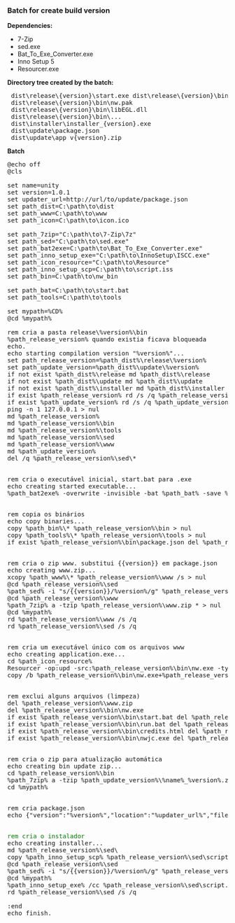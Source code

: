 ### Batch for create build version

**Dependencies:**
* 7-Zip
* sed.exe
* Bat_To_Exe_Converter.exe
* Inno Setup 5
* Resourcer.exe

**Directory tree created by the batch:**
<pre>
 dist\release\{version}\start.exe dist\release\{version}\bin\application.exe
 dist\release\{version}\bin\nw.pak
 dist\release\{version}\bin\libEGL.dll
 dist\release\{version}\bin\...
 dist\installer\installer_{version}.exe
 dist\update\package.json
 dist\update\app_v{version}.zip
</pre>

**Batch**

<pre>
@echo off
@cls

set name=unity
set version=1.0.1
set updater_url=http://url/to/update/package.json
set path_dist=C:\path\to\dist
set path_www=C:\path\to\www
set path_icon=C:\path\to\icon.ico

set path_7zip="C:\path\to\7-Zip\7z"
set path_sed="C:\path\to\sed.exe"
set path_bat2exe=C:\path\to\Bat_To_Exe_Converter.exe"
set path_inno_setup_exe="C:\path\to\InnoSetup\ISCC.exe"
set path_icon_resource="C:\path\to\Resource"
set path_inno_setup_scp=C:\path\to\script.iss
set path_bin=C:\path\to\nw_bin

set path_bat=C:\path\to\start.bat
set path_tools=C:\path\to\tools

set mypath=%CD%
@cd %mypath%

rem cria a pasta release\%version%\bin
%path_release_version% quando existia ficava bloqueada
echo.
echo starting compilation version "%version%"...
set path_release_version=%path_dist%\release\%version%
set path_update_version=%path_dist%\update\%version%
if not exist %path_dist%\release md %path_dist%\release
if not exist %path_dist%\update md %path_dist%\update
if not exist %path_dist%\installer md %path_dist%\installer
if exist %path_release_version% rd /s /q %path_release_version%
if exist %path_update_version% rd /s /q %path_update_version%
ping -n 1 127.0.0.1 > nul
md %path_release_version%
md %path_release_version%\bin
md %path_release_version%\tools
md %path_release_version%\sed
md %path_release_version%\www
md %path_update_version%
del /q %path_release_version%\sed\*


rem cria o executável inicial, start.bat para .exe
echo creating started executable...
%path_bat2exe% -overwrite -invisible -bat %path_bat% -save %path_release_version%\%name%.exe -icon %path_icon% > nul


rem copia os binários
echo copy binaries...
copy %path_bin%\* %path_release_version%\bin > nul
copy %path_tools%\* %path_release_version%\tools > nul
if exist %path_release_version%\bin\package.json del %path_release_version%\bin\package.json


rem cria o zip www. substitui {{version}} em package.json
echo creating www.zip...
xcopy %path_www%\* %path_release_version%\www /s > nul
@cd %path_release_version%\sed
%path_sed% -i "s/{{version}}/%version%/g" %path_release_version%\www\package.json
@cd %path_release_version%\www
%path_7zip% a -tzip %path_release_version%\www.zip * > nul
@cd %mypath%
rd %path_release_version%\www /s /q
rd %path_release_version%\sed /s /q


rem cria um executável único com os arquivos www
echo creating application.exe...
cd %path_icon_resource%
Resourcer -op:upd -src:%path_release_version%\bin\nw.exe -type:14 -name:IDR_MAINFRAME -file:%path_icon% > nul
copy /b %path_release_version%\bin\nw.exe+%path_release_version%\www.zip %path_release_version%\bin\application.exe > nul


rem exclui alguns arquivos (limpeza)
del %path_release_version%\www.zip
del %path_release_version%\bin\nw.exe
if exist %path_release_version%\bin\start.bat del %path_release_version%\bin\start.bat
if exist %path_release_version%\bin\run.bat del %path_release_version%\bin\run.bat
if exist %path_release_version%\bin\credits.html del %path_release_version%\bin\credits.html
if exist %path_release_version%\bin\nwjc.exe del %path_release_version%\bin\nwjc.exe


rem cria o zip para atualização automática
echo creating bin update zip...
cd %path_release_version%\bin
%path_7zip% a -tzip %path_update_version%\%name%_%version%.zip * > nul
cd %mypath%


rem cria package.json
echo {"version":"%version%","location":"%updater_url%","file":"%name%_%version%.zip"} > %path_update_version%\package.json


<span style="color:green">rem cria o instalador</span>
echo creating installer...
md %path_release_version%\sed\
copy %path_inno_setup_scp% %path_release_version%\sed\script.iss > nul
@cd %path_release_version%\sed
%path_sed% -i "s/{{version}}/%version%/g" %path_release_version%\sed\script.iss
@cd %mypath%
%path_inno_setup_exe% /cc %path_release_version%\sed\script.iss
rd %path_release_version%\sed /s /q

:end
echo finish.
</pre>
